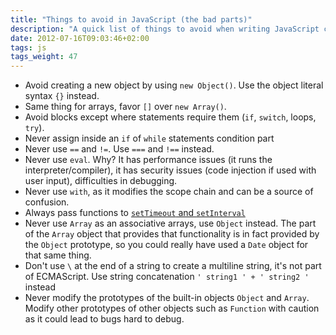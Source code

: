```yaml
---
title: "Things to avoid in JavaScript (the bad parts)"
description: "A quick list of things to avoid when writing JavaScript code"
date: 2012-07-16T09:03:46+02:00
tags: js
tags_weight: 47
---
```


- Avoid creating a new object by using `new Object()`. Use the object literal syntax `{}` instead.
- Same thing for arrays, favor `[]` over `new Array()`.
- Avoid blocks except where statements require them (`if`, `switch`, loops, `try`).
- Never assign inside an `if` of `while` statements condition part
- Never use `==` and `!=`. Use `===` and `!==` instead.
- Never use `eval`. Why? It has performance issues (it runs the interpreter/compiler), it has security issues (code injection if used with user input), difficulties in debugging.
- Never use `with`, as it modifies the scope chain and can be a source of confusion.
- Always pass functions to [`setTimeout` and `setInterval`](/javascript-timers/)
- Never use `Array` as an associative arrays, use `Object` instead. The part of the `Array` object that provides that functionality is in fact provided by the `Object` prototype, so you could really have used a `Date` object for that same thing.
- Don't use `\` at the end of a string to create a multiline string, it's not part of ECMAScript. Use string concatenation `' string1 ' + ' string2 '` instead
- Never modify the prototypes of the built-in objects `Object` and `Array`. Modify other prototypes of other objects such as `Function` with caution as it could lead to bugs hard to debug.


